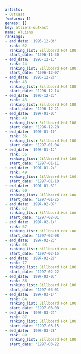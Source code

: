 ```yaml
---
artists:
- OutKast
features: []
genres: []
key: atliens-outkast
name: ATLiens
rankings:
- end_date: '1996-12-06'
  rank: 62
  ranking_list: Billboard Hot 100
  start_date: '1996-11-30'
- end_date: '1996-12-13'
  rank: 44
  ranking_list: Billboard Hot 100
  start_date: '1996-12-07'
- end_date: '1996-12-20'
  rank: 43
  ranking_list: Billboard Hot 100
  start_date: '1996-12-14'
- end_date: '1996-12-27'
  rank: 43
  ranking_list: Billboard Hot 100
  start_date: '1996-12-21'
- end_date: '1997-01-03'
  rank: 40
  ranking_list: Billboard Hot 100
  start_date: '1996-12-28'
- end_date: '1997-01-10'
  rank: 36
  ranking_list: Billboard Hot 100
  start_date: '1997-01-04'
- end_date: '1997-01-17'
  rank: 35
  ranking_list: Billboard Hot 100
  start_date: '1997-01-11'
- end_date: '1997-01-24'
  rank: 49
  ranking_list: Billboard Hot 100
  start_date: '1997-01-18'
- end_date: '1997-01-31'
  rank: 60
  ranking_list: Billboard Hot 100
  start_date: '1997-01-25'
- end_date: '1997-02-07'
  rank: 63
  ranking_list: Billboard Hot 100
  start_date: '1997-02-01'
- end_date: '1997-02-14'
  rank: 67
  ranking_list: Billboard Hot 100
  start_date: '1997-02-08'
- end_date: '1997-02-21'
  rank: 68
  ranking_list: Billboard Hot 100
  start_date: '1997-02-15'
- end_date: '1997-02-28'
  rank: 77
  ranking_list: Billboard Hot 100
  start_date: '1997-02-22'
- end_date: '1997-03-07'
  rank: 86
  ranking_list: Billboard Hot 100
  start_date: '1997-03-01'
- end_date: '1997-03-14'
  rank: 84
  ranking_list: Billboard Hot 100
  start_date: '1997-03-08'
- end_date: '1997-03-21'
  rank: 87
  ranking_list: Billboard Hot 100
  start_date: '1997-03-15'
- end_date: '1997-03-28'
  rank: 88
  ranking_list: Billboard Hot 100
  start_date: '1997-03-22'
---
```


